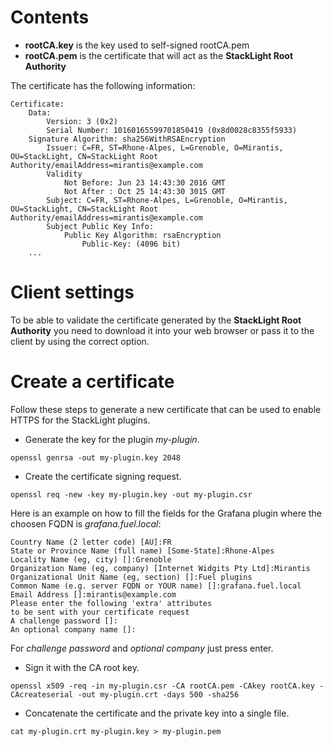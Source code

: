 # Contents

- **rootCA.key** is the key used to self-signed rootCA.pem
- **rootCA.pem** is the certificate that will act as the **StackLight Root Authority**

The certificate has the following information:
```
Certificate:
    Data:
        Version: 3 (0x2)
        Serial Number: 10160165599701850419 (0x8d0028c8355f5933)
    Signature Algorithm: sha256WithRSAEncryption
        Issuer: C=FR, ST=Rhone-Alpes, L=Grenoble, O=Mirantis, OU=StackLight, CN=StackLight Root Authority/emailAddress=mirantis@example.com
        Validity
            Not Before: Jun 23 14:43:30 2016 GMT
            Not After : Oct 25 14:43:30 3015 GMT
        Subject: C=FR, ST=Rhone-Alpes, L=Grenoble, O=Mirantis, OU=StackLight, CN=StackLight Root Authority/emailAddress=mirantis@example.com
        Subject Public Key Info:
            Public Key Algorithm: rsaEncryption
                Public-Key: (4096 bit)
    ...
```

# Client settings

To be able to validate the certificate generated by the **StackLight Root
Authority** you need to download it into your web browser or pass it to
the client by using the correct option.

# Create a certificate

Follow these steps to generate a new certificate that can be used to enable
HTTPS for the StackLight plugins.

- Generate the key for the plugin _my-plugin_.
```
openssl genrsa -out my-plugin.key 2048
```

- Create the certificate signing request.
```
openssl req -new -key my-plugin.key -out my-plugin.csr
```
Here is an example on how to fill the fields for the Grafana plugin where
the choosen FQDN is _grafana.fuel.local_:
```
Country Name (2 letter code) [AU]:FR
State or Province Name (full name) [Some-State]:Rhone-Alpes
Locality Name (eg, city) []:Grenoble
Organization Name (eg, company) [Internet Widgits Pty Ltd]:Mirantis
Organizational Unit Name (eg, section) []:Fuel plugins
Common Name (e.g. server FQDN or YOUR name) []:grafana.fuel.local
Email Address []:mirantis@example.com
Please enter the following 'extra' attributes
to be sent with your certificate request
A challenge password []:
An optional company name []:
```
For _challenge password_ and _optional company_ just press enter.

- Sign it with the CA root key.
```
openssl x509 -req -in my-plugin.csr -CA rootCA.pem -CAkey rootCA.key -CAcreateserial -out my-plugin.crt -days 500 -sha256
```

- Concatenate the certificate and the private key into a single file.
```
cat my-plugin.crt my-plugin.key > my-plugin.pem
```
